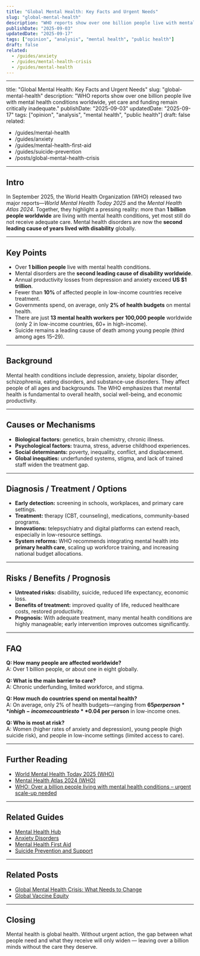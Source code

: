 ```yaml
---
title: "Global Mental Health: Key Facts and Urgent Needs"
slug: "global-mental-health"
description: "WHO reports show over one billion people live with mental health conditions worldwide, with major gaps in care and funding."
publishDate: "2025-09-03"
updatedDate: "2025-09-17"
tags: ["opinion", "analysis", "mental health", "public health"]
draft: false
related:
  - /guides/anxiety
  - /guides/mental-health-crisis
  - /guides/mental-health
---
```


---
title: "Global Mental Health: Key Facts and Urgent Needs"
slug: "global-mental-health"
description: "WHO reports show over one billion people live with mental health conditions worldwide, yet care and funding remain critically inadequate."
publishDate: "2025-09-03"
updatedDate: "2025-09-17"
tags: ["opinion", "analysis", "mental health", "public health"]
draft: false
related:
  - /guides/mental-health
  - /guides/anxiety
  - /guides/mental-health-first-aid
  - /guides/suicide-prevention
  - /posts/global-mental-health-crisis
---

## Intro
In September 2025, the World Health Organization (WHO) released two major reports—*World Mental Health Today 2025* and the *Mental Health Atlas 2024*. Together, they highlight a pressing reality: more than **1 billion people worldwide** are living with mental health conditions, yet most still do not receive adequate care. Mental health disorders are now the **second leading cause of years lived with disability** globally.

---

## Key Points
- Over **1 billion people** live with mental health conditions.  
- Mental disorders are the **second leading cause of disability worldwide**.  
- Annual productivity losses from depression and anxiety exceed **US $1 trillion**.  
- Fewer than **10%** of affected people in low-income countries receive treatment.  
- Governments spend, on average, only **2% of health budgets** on mental health.  
- There are just **13 mental health workers per 100,000 people** worldwide (only 2 in low-income countries, 60+ in high-income).  
- Suicide remains a leading cause of death among young people (third among ages 15–29).  

---

## Background
Mental health conditions include depression, anxiety, bipolar disorder, schizophrenia, eating disorders, and substance-use disorders. They affect people of all ages and backgrounds. The WHO emphasizes that mental health is fundamental to overall health, social well-being, and economic productivity.

---

## Causes or Mechanisms
- **Biological factors:** genetics, brain chemistry, chronic illness.  
- **Psychological factors:** trauma, stress, adverse childhood experiences.  
- **Social determinants:** poverty, inequality, conflict, and displacement.  
- **Global inequities:** underfunded systems, stigma, and lack of trained staff widen the treatment gap.

---

## Diagnosis / Treatment / Options
- **Early detection:** screening in schools, workplaces, and primary care settings.  
- **Treatment:** therapy (CBT, counseling), medications, community-based programs.  
- **Innovations:** telepsychiatry and digital platforms can extend reach, especially in low-resource settings.  
- **System reforms:** WHO recommends integrating mental health into **primary health care**, scaling up workforce training, and increasing national budget allocations.

---

## Risks / Benefits / Prognosis
- **Untreated risks:** disability, suicide, reduced life expectancy, economic loss.  
- **Benefits of treatment:** improved quality of life, reduced healthcare costs, restored productivity.  
- **Prognosis:** With adequate treatment, many mental health conditions are highly manageable; early intervention improves outcomes significantly.

---

## FAQ
**Q: How many people are affected worldwide?**  
A: Over 1 billion people, or about one in eight globally.  

**Q: What is the main barrier to care?**  
A: Chronic underfunding, limited workforce, and stigma.  

**Q: How much do countries spend on mental health?**  
A: On average, only 2% of health budgets—ranging from **$65 per person** in high-income countries to **$0.04 per person** in low-income ones.  

**Q: Who is most at risk?**  
A: Women (higher rates of anxiety and depression), young people (high suicide risk), and people in low-income settings (limited access to care).  

---

## Further Reading
- [World Mental Health Today 2025 (WHO)](https://iris.who.int/bitstream/handle/10665/382343/9789240113817-eng.pdf)  
- [Mental Health Atlas 2024 (WHO)](https://iris.who.int/bitstream/handle/10665/382452/9789240114487-eng.pdf)  
- [WHO: Over a billion people living with mental health conditions – urgent scale-up needed](https://www.who.int/news/item/02-09-2025-over-a-billion-people-living-with-mental-health-conditions-services-require-urgent-scale-up)  

---

## Related Guides
- [Mental Health Hub](/guides/mental-health)  
- [Anxiety Disorders](/guides/anxiety)  
- [Mental Health First Aid](/guides/mental-health-first-aid)  
- [Suicide Prevention and Support](/guides/suicide-prevention)  

---

## Related Posts
- [Global Mental Health Crisis: What Needs to Change](/posts/global-mental-health-crisis)  
- [Global Vaccine Equity](/posts/global-vaccine-equity)  

---

## Closing
Mental health is global health. Without urgent action, the gap between what people need and what they receive will only widen — leaving over a billion minds without the care they deserve.
